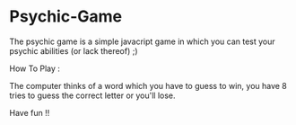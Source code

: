 # Psychic-Game

The psychic game is a simple javacript game in which you can test your psychic abilities (or lack thereof) ;)

How To Play :

The computer thinks of a word which you have to guess to win, you have 8 tries to guess the correct letter or you'll lose.

Have fun !!
